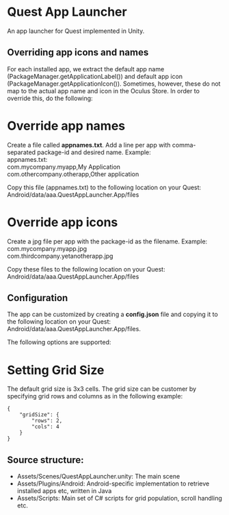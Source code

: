 # Quest App Launcher

An app launcher for Quest implemented in Unity.

## Overriding app icons and names
For each installed app, we extract the default app name (PackageManager.getApplicationLabel()) and default app icon (PackageManager.getApplicationIcon()). Sometimes, however, these do not map to the actual app name and icon in the Oculus Store. In order to override this, do the following:

# Override app names
Create a file called **appnames.txt**. Add a line per app with comma-separated package-id and desired name. Example:  
appnames.txt:  
com.mycompany.myapp,My Application  
com.othercompany.otherapp,Other application  

Copy this file (appnames.txt) to the following location on your Quest: Android/data/aaa.QuestAppLauncher.App/files

# Override app icons
Create a jpg file per app with the package-id as the filename. Example:  
com.mycompany.myapp.jpg  
com.thirdcompany.yetanotherapp.jpg  

Copy these files to the following location on your Quest: Android/data/aaa.QuestAppLauncher.App/files

## Configuration
The app can be customized by creating a **config.json** file and copying it to the following location on your Quest: Android/data/aaa.QuestAppLauncher.App/files.  

The following options are supported:  
# Setting Grid Size
The default grid size is 3x3 cells. The grid size can be customer by specifying grid rows and columns as in the following example:

```
{
	"gridSize": {
		"rows": 2,
		"cols": 4
	}
}
```

## Source structure:
- Assets/Scenes/QuestAppLauncher.unity: The main scene
- Assets/Plugins/Android: Android-specific implementation to retrieve installed apps etc, written in Java
- Assets/Scripts: Main set of C# scripts for grid population, scroll handling etc.

